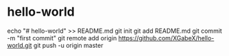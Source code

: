 # hello-world
echo "# hello-world" >> README.md
git init
git add README.md
git commit -m "first commit"
git remote add origin https://github.com/XGabeX/hello-world.git
git push -u origin master

